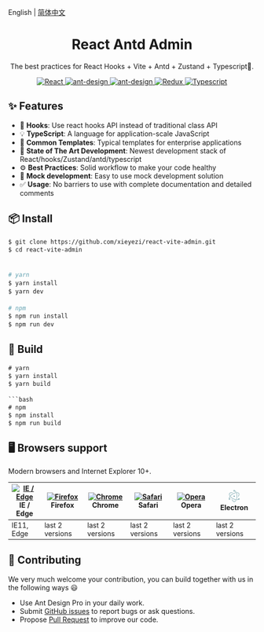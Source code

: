 English | [简体中文](./README.zh_CN.md)

<h1 align="center">React Antd Admin</h1>

<div align="center">

The best practices for React Hooks + Vite + Antd + Zustand + Typescript🚀.

<a href="https://github.com/facebook/react">
  <img src="https://img.shields.io/badge/react-17.0.0-blueviolet" alt="React">
</a>
<a href="https://github.com/vitejs/vite">
  <img src="https://img.shields.io/badge/vite-2.3.7-blueviolet" alt="ant-design">
</a>
<a href="https://github.com/ant-design/ant-design">
  <img src="https://img.shields.io/badge/ant--design-4.16.2-blueviolet" alt="ant-design">
</a>
<a href="https://github.com/pmndrs/zustand" rel="nofollow">
  <img src="https://img.shields.io/badge/zustand-4.0.5-blueviolet" alt="Redux">
</a>
<a href="https://github.com/microsoft/TypeScript" rel="nofollow">
  <img src="https://img.shields.io/badge/typescript-4.3.2-blueviolet" alt="Typescript">
</a>
</div>

<!-- - Preview: https://react-admin.hyyar.com -->

## ✨ Features

- 💎 **Hooks**: Use react hooks API instead of traditional class API
- 💡 **TypeScript**: A language for application-scale JavaScript
- 📐 **Common Templates**: Typical templates for enterprise applications
- 🚀 **State of The Art Development**: Newest development stack of React/hooks/Zustand/antd/typescript
- ⚙️ **Best Practices**: Solid workflow to make your code healthy
- 🔢 **Mock development**: Easy to use mock development solution
- ✅ **Usage**: No barriers to use with complete documentation and detailed comments

## 📦 Install

```bash
$ git clone https://github.com/xieyezi/react-vite-admin.git
$ cd react-vite-admin


# yarn
$ yarn install
$ yarn dev

# npm
$ npm run install
$ npm run dev
```

## 🔨 Build
```
# yarn
$ yarn install
$ yarn build

```bash
# npm
$ npm install
$ npm run build
```

## 🖥 Browsers support

Modern browsers and Internet Explorer 10+.

| [<img src="https://raw.githubusercontent.com/alrra/browser-logos/master/src/edge/edge_48x48.png" alt="IE / Edge" width="24px" height="24px" />](http://godban.github.io/browsers-support-badges/)</br>IE / Edge | [<img src="https://raw.githubusercontent.com/alrra/browser-logos/master/src/firefox/firefox_48x48.png" alt="Firefox" width="24px" height="24px" />](http://godban.github.io/browsers-support-badges/)</br>Firefox | [<img src="https://raw.githubusercontent.com/alrra/browser-logos/master/src/chrome/chrome_48x48.png" alt="Chrome" width="24px" height="24px" />](http://godban.github.io/browsers-support-badges/)</br>Chrome | [<img src="https://raw.githubusercontent.com/alrra/browser-logos/master/src/safari/safari_48x48.png" alt="Safari" width="24px" height="24px" />](http://godban.github.io/browsers-support-badges/)</br>Safari | [<img src="https://raw.githubusercontent.com/alrra/browser-logos/master/src/opera/opera_48x48.png" alt="Opera" width="24px" height="24px" />](http://godban.github.io/browsers-support-badges/)</br>Opera | [<img src="https://raw.githubusercontent.com/alrra/browser-logos/master/src/electron/electron_48x48.png" alt="Electron" width="24px" height="24px" />](http://godban.github.io/browsers-support-badges/)</br>Electron |
| --------------------------------------------------------------------------------------------------------------------------------------------------------------------------------------------------------------- | ----------------------------------------------------------------------------------------------------------------------------------------------------------------------------------------------------------------- | ------------------------------------------------------------------------------------------------------------------------------------------------------------------------------------------------------------- | ------------------------------------------------------------------------------------------------------------------------------------------------------------------------------------------------------------- | --------------------------------------------------------------------------------------------------------------------------------------------------------------------------------------------------------- | --------------------------------------------------------------------------------------------------------------------------------------------------------------------------------------------------------------------- |
| IE11, Edge                                                                                                                                                                                                      | last 2 versions                                                                                                                                                                                                   | last 2 versions                                                                                                                                                                                               | last 2 versions                                                                                                                                                                                               | last 2 versions                                                                                                                                                                                           | last 2 versions                                                                                                                                                                                                       |

## 🤝 Contributing

We very much welcome your contribution, you can build together with us in the following ways 😃

- Use Ant Design Pro in your daily work.
- Submit [GitHub issues](https://github.com/xieyezi/react-vite-admin/issues) to report bugs or ask questions.
- Propose [Pull Request](https://github.com/xieyezi/react-vite-admin/pulls) to improve our code.
